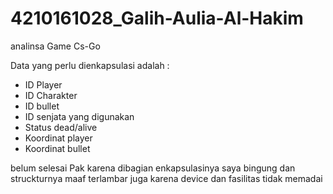 # 4210161028_Galih-Aulia-Al-Hakim

analinsa Game Cs-Go

Data yang perlu dienkapsulasi adalah :
- ID Player
- ID Charakter
- ID bullet
- ID senjata yang digunakan
- Status dead/alive
- Koordinat player
- Koordinat bullet

belum selesai Pak karena dibagian enkapsulasinya saya bingung dan struckturnya
maaf terlambar juga karena device dan fasilitas tidak memadai
